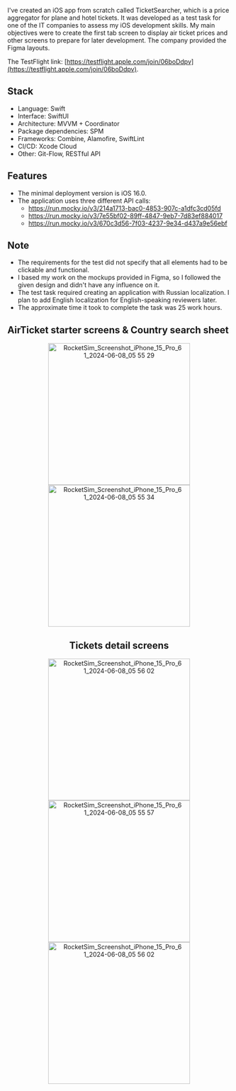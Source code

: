 I've created an iOS app from scratch called TicketSearcher, which is a price aggregator for plane and hotel tickets. It was developed as a test task for one of the IT companies to assess my iOS development skills. My main objectives were to create the first tab screen to display air ticket prices and other screens to prepare for later development. The company provided the Figma layouts.

The TestFlight link: [https://testflight.apple.com/join/06boDdpv](https://testflight.apple.com/join/06boDdpv).

## Stack
- Language: Swift
- Interface: SwiftUI
- Architecture: MVVM + Coordinator
- Package dependencies: SPM
- Frameworks: ﻿Combine, Alamofire, SwiftLint
- CI/CD: Xcode Cloud
- Other: Git-Flow, RESTful API

## Features
- The minimal deployment version is iOS 16.0.
- The application uses three different API calls:
  - https://run.mocky.io/v3/214a1713-bac0-4853-907c-a1dfc3cd05fd
  - https://run.mocky.io/v3/7e55bf02-89ff-4847-9eb7-7d83ef884017
  - https://run.mocky.io/v3/670c3d56-7f03-4237-9e34-d437a9e56ebf

## Note
- The requirements for the test did not specify that all elements had to be clickable and functional.
- I based my work on the mockups provided in Figma, so I followed the given design and didn't have any influence on it.
- The test task required creating an application with Russian localization. I plan to add English localization for English-speaking reviewers later.
- The approximate time it took to complete the task was 25 work hours.

## AirTicket starter screens & Country search sheet
<center>
<img src="https://github.com/roman-sundurov/TicketSearcher/assets/68818066/2b654843-48ba-4245-81bc-7c57888a20c6" alt="RocketSim_Screenshot_iPhone_15_Pro_6 1_2024-06-08_05 55 29" width="320px">
<img src="https://github.com/roman-sundurov/TicketSearcher/assets/68818066/01940156-b500-418b-a774-1679867639da" alt="RocketSim_Screenshot_iPhone_15_Pro_6 1_2024-06-08_05 55 34" width="320px">

## Tickets detail screens
<img src="https://github.com/roman-sundurov/TicketSearcher/assets/68818066/08eb52d1-9490-4da9-a3c6-ef617c44677f" alt="RocketSim_Screenshot_iPhone_15_Pro_6 1_2024-06-08_05 56 02" width="320px">
<img src="https://github.com/roman-sundurov/TicketSearcher/assets/68818066/75faac13-5a09-4cb9-a829-51703b2db661" alt="RocketSim_Screenshot_iPhone_15_Pro_6 1_2024-06-08_05 55 57" width="320px">
<img src="https://github.com/roman-sundurov/TicketSearcher/assets/68818066/4b5c815b-dd06-4cf3-ae6d-88e9aa1de902" alt="RocketSim_Screenshot_iPhone_15_Pro_6 1_2024-06-08_05 56 02" width="320px">
